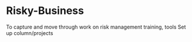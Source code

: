 # Risky-Business
To capture and move through work on risk management training, tools
Set up column/projects
